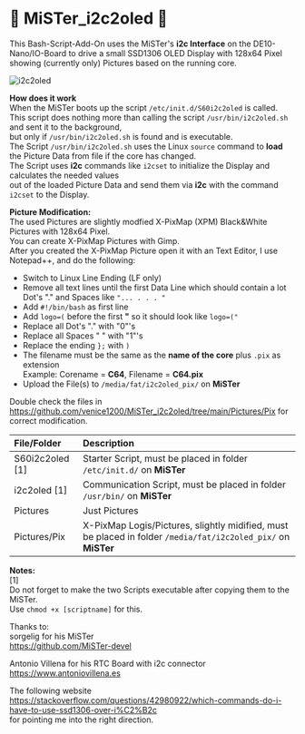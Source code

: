 # 👾 MiSTer_i2c2oled 👾  
  
This Bash-Script-Add-On uses the MiSTer's **i2c Interface** on the DE10-Nano/IO-Board to drive a small SSD1306 OLED Display with 128x64 Pixel  
showing (currently only) Pictures based on the running core.  
  
![i2c2oled](https://github.com/venice1200/MiSTer_i2c2oled/blob/main/Pictures/SSD1306_MiSTer_small.jpg?raw=true)  
  
**How does it work**  
When the MiSTer boots up the script `/etc/init.d/S60i2c2oled` is called.  
This script does nothing more than calling the script `/usr/bin/i2c2oled.sh` and sent it to the background,  
but only if `/usr/bin/i2c2oled.sh` is found and is executable.  
The Script `/usr/bin/i2c2oled.sh` uses the Linux `source` command to **load** the Picture Data from file if the core has changed.  
The Script uses **i2c** commands like `i2cset` to initialize the Display and calculates the needed values  
out of the loaded Picture Data and send them via **i2c** with the command `i2cset` to the Display.
  
**Picture Modification:**  
The used Pictures are slightly modfied X-PixMap (XPM) Black&White Pictures with 128x64 Pixel.  
You can create X-PixMap Pictures with Gimp.  
After you created the X-PixMap Picture open it with an Text Editor, I use Notepad++, and do the following:
* Switch to Linux Line Ending (LF only)
* Remove all text lines until the first Data Line which should contain a lot Dot's "." and Spaces like `"... . . . "`
* Add `#!/bin/bash` as first line
* Add `logo=(` before the first **"** so it should look like `logo=("`
* Replace all Dot's "." with "0"'s
* Replace all Spaces " " with "1"'s
* Replace the ending `};` with `)`
* The filename must be the same as the **name of the core** plus `.pix` as extension  
  Example: Corename = **C64**, Filename = **C64.pix**  
* Upload the File(s) to `/media/fat/i2c2oled_pix/` on **MiSTer**
  
Double check the files in https://github.com/venice1200/MiSTer_i2c2oled/tree/main/Pictures/Pix for correct modification.
  
| File/Folder | Description |
| :--- | :--- |
| S60i2c2oled [1] | Starter Script, must be placed in folder `/etc/init.d/` on **MiSTer** |
| i2c2oled [1] | Communication Script, must be placed in folder `/usr/bin/` on **MiSTer** |
| Pictures | Just Pictures |  
| Pictures/Pix | X-PixMap Logis/Pictures, slightly midified, must be placed in folder `/media/fat/i2c2oled_pix/` on **MiSTer** |  
  
**Notes:**  
[1]  
Do not forget to make the two Scripts executable after copying them to the MiSTer.  
Use `chmod +x [scriptname]` for this.
  
Thanks to:  
sorgelig for his MiSTer  
https://github.com/MiSTer-devel  
  
Antonio Villena for his RTC Board with i2c connector  
https://www.antoniovillena.es  
  
The following website  
https://stackoverflow.com/questions/42980922/which-commands-do-i-have-to-use-ssd1306-over-i%C2%B2c  
for pointing me into the right direction.  
